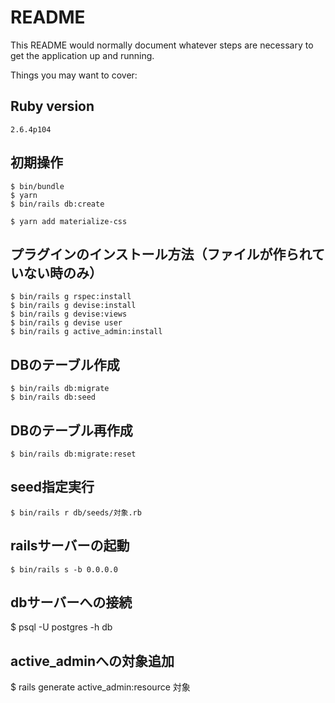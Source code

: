 # README

This README would normally document whatever steps are necessary to get the
application up and running.

Things you may want to cover:

## Ruby version
```
2.6.4p104
```

## 初期操作
```
$ bin/bundle
$ yarn
$ bin/rails db:create

$ yarn add materialize-css
```

## プラグインのインストール方法（ファイルが作られていない時のみ）
```
$ bin/rails g rspec:install
$ bin/rails g devise:install
$ bin/rails g devise:views
$ bin/rails g devise user
$ bin/rails g active_admin:install
```

## DBのテーブル作成
```
$ bin/rails db:migrate
$ bin/rails db:seed
```

## DBのテーブル再作成
```
$ bin/rails db:migrate:reset
```

## seed指定実行
```
$ bin/rails r db/seeds/対象.rb
```

## railsサーバーの起動
```
$ bin/rails s -b 0.0.0.0
```

## dbサーバーへの接続
$ psql -U postgres -h db

## active_adminへの対象追加
$ rails generate active_admin:resource 対象